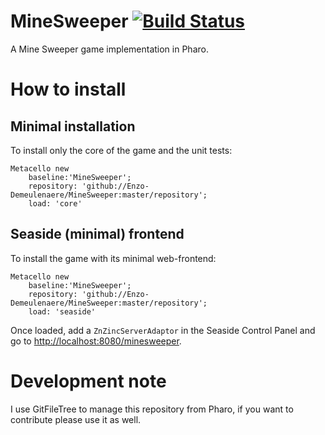 # MineSweeper [![Build Status](https://travis-ci.org/juliendelplanque/MineSweeper.svg?branch=master)](https://travis-ci.org/juliendelplanque/MineSweeper)
A Mine Sweeper game implementation in Pharo.

# How to install
## Minimal installation
To install only the core of the game and the unit tests:
```
Metacello new
    baseline:'MineSweeper';
    repository: 'github://Enzo-Demeulenaere/MineSweeper:master/repository';
    load: 'core'
```

## Seaside (minimal) frontend
To install the game with its minimal web-frontend:
```
Metacello new
    baseline:'MineSweeper';
    repository: 'github://Enzo-Demeulenaere/MineSweeper:master/repository';
    load: 'seaside'
```

Once loaded, add a `ZnZincServerAdaptor` in the Seaside Control Panel and
go to [http://localhost:8080/minesweeper](http://localhost:8080/minesweeper).

# Development note
I use GitFileTree to manage this repository from Pharo, if you want to contribute
please use it as well.
